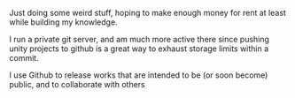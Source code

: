 Just doing some weird stuff, hoping to make enough money for rent at least while building my knowledge.

I run a private git server, and am much more active there since pushing unity projects to github is a great way to exhaust storage limits within a commit.

I use Github to release works that are intended to be (or soon become) public, and to collaborate with others
